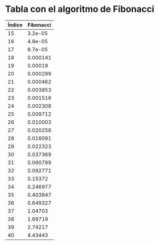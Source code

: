 # Tabla con el algoritmo de Fibonacci

| Índice | Fibonacci |
|--------|-----------|
|15|3.2e-05|
|16|4.9e-05|
|17|8.7e-05|
|18|0.000141|
|19|0.00019|
|20|0.000299|
|21|0.000462|
|22|0.003853|
|23|0.001516|
|24|0.002308|
|25|0.009712|
|26|0.010003|
|27|0.020256|
|28|0.016091|
|29|0.022323|
|30|0.037369|
|31|0.060799|
|32|0.092771|
|33|0.15372|
|34|0.246977|
|35|0.403847|
|36|0.649327|
|37|1.04703|
|38|1.69719|
|39|2.74217|
|40|4.43443|
